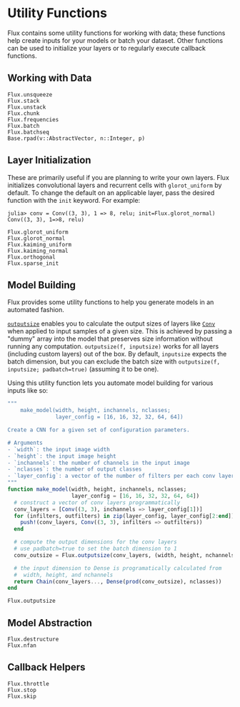 # Utility Functions

Flux contains some utility functions for working with data; these functions
help create inputs for your models or batch your dataset.
Other functions can be used to initialize your layers or to regularly execute
callback functions.

## Working with Data

```@docs
Flux.unsqueeze
Flux.stack
Flux.unstack
Flux.chunk
Flux.frequencies
Flux.batch
Flux.batchseq
Base.rpad(v::AbstractVector, n::Integer, p)
```

## Layer Initialization

These are primarily useful if you are planning to write your own layers.
Flux initializes convolutional layers and recurrent cells with `glorot_uniform`
by default.
To change the default on an applicable layer, pass the desired function with the
`init` keyword. For example:

```jldoctest; setup = :(using Flux)
julia> conv = Conv((3, 3), 1 => 8, relu; init=Flux.glorot_normal)
Conv((3, 3), 1=>8, relu)
```

```@docs
Flux.glorot_uniform
Flux.glorot_normal
Flux.kaiming_uniform
Flux.kaiming_normal
Flux.orthogonal
Flux.sparse_init
```

## Model Building

Flux provides some utility functions to help you generate models in an automated fashion.

[`outputsize`](@ref) enables you to calculate the output sizes of layers like [`Conv`](@ref)
when applied to input samples of a given size. This is achieved by passing a "dummy" array into
the model that preserves size information without running any computation.
`outputsize(f, inputsize)` works for all layers (including custom layers) out of the box.
By default, `inputsize` expects the batch dimension,
but you can exclude the batch size with `outputsize(f, inputsize; padbatch=true)` (assuming it to be one).

Using this utility function lets you automate model building for various inputs like so:
```julia
"""
    make_model(width, height, inchannels, nclasses;
               layer_config = [16, 16, 32, 32, 64, 64])

Create a CNN for a given set of configuration parameters.

# Arguments
- `width`: the input image width
- `height`: the input image height
- `inchannels`: the number of channels in the input image
- `nclasses`: the number of output classes
- `layer_config`: a vector of the number of filters per each conv layer
"""
function make_model(width, height, inchannels, nclasses;
                    layer_config = [16, 16, 32, 32, 64, 64])
  # construct a vector of conv layers programmatically
  conv_layers = [Conv((3, 3), inchannels => layer_config[1])]
  for (infilters, outfilters) in zip(layer_config, layer_config[2:end])
    push!(conv_layers, Conv((3, 3), infilters => outfilters))
  end

  # compute the output dimensions for the conv layers
  # use padbatch=true to set the batch dimension to 1
  conv_outsize = Flux.outputsize(conv_layers, (width, height, nchannels); padbatch=true)

  # the input dimension to Dense is programatically calculated from
  #  width, height, and nchannels
  return Chain(conv_layers..., Dense(prod(conv_outsize), nclasses))
end
```

```@docs
Flux.outputsize
```

## Model Abstraction

```@docs
Flux.destructure
Flux.nfan
```

## Callback Helpers

```@docs
Flux.throttle
Flux.stop
Flux.skip
```
